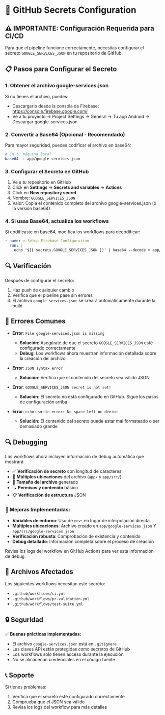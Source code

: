 # 🔐 GitHub Secrets Configuration

## ⚠️ IMPORTANTE: Configuración Requerida para CI/CD

Para que el pipeline funcione correctamente, necesitas configurar el secreto `GOOGLE_SERVICES_JSON` en tu repositorio de GitHub.

## 📋 Pasos para Configurar el Secreto

### 1. Obtener el archivo google-services.json

Si no tienes el archivo, puedes:
- Descargarlo desde la consola de Firebase: https://console.firebase.google.com/
- Ve a tu proyecto → Project Settings → General → Tu app Android → Descargar google-services.json

### 2. Convertir a Base64 (Opcional - Recomendado)

Para mayor seguridad, puedes codificar el archivo en base64:

```bash
# En tu máquina local
base64 -i app/google-services.json
```

### 3. Configurar el Secreto en GitHub

1. Ve a tu repositorio en GitHub
2. Click en **Settings** → **Secrets and variables** → **Actions**
3. Click en **New repository secret**
4. Nombre: `GOOGLE_SERVICES_JSON`
5. Valor: Copia el contenido completo del archivo google-services.json (o la versión base64)

### 4. Si usas Base64, actualiza los workflows

Si codificaste en base64, modifica los workflows para decodificar:

```yaml
- name: 🔥 Setup Firebase Configuration
  run: |
    echo '${{ secrets.GOOGLE_SERVICES_JSON }}' | base64 --decode > app/google-services.json
```

## 🔍 Verificación

Después de configurar el secreto:

1. Haz push de cualquier cambio
2. Verifica que el pipeline pase sin errores
3. El archivo `google-services.json` se creará automáticamente durante la build

## 🚫 Errores Comunes

- **Error**: `File google-services.json is missing`
  - **Solución**: Asegúrate de que el secreto `GOOGLE_SERVICES_JSON` esté configurado correctamente
  - **Debug**: Los workflows ahora muestran información detallada sobre la creación del archivo

- **Error**: `JSON syntax error`
  - **Solución**: Verifica que el contenido del secreto sea válido JSON

- **Error**: `GOOGLE_SERVICES_JSON secret is not set!`
  - **Solución**: El secreto no está configurado en GitHub. Sigue los pasos de configuración arriba

- **Error**: `echo: write error: No space left on device`
  - **Solución**: El contenido del secreto puede estar mal formateado o ser demasiado grande

## 🔍 Debugging

Los workflows ahora incluyen información de debug automática que mostrará:
- ✅ **Verificación de secreto** con longitud de caracteres
- 📁 **Múltiples ubicaciones** del archivo (`app/` y `app/src/`)
- 📏 **Tamaño del archivo** generado
- 🔍 **Permisos y contenido** básico
- 📋 **Verificación de estructura** JSON

### 🎯 **Mejoras Implementadas:**
- **Variables de entorno**: Uso de `env:` en lugar de interpolación directa
- **Múltiples ubicaciones**: Archivo creado en `app/google-services.json` Y `app/src/google-services.json`
- **Verificación robusta**: Comprobación de existencia y contenido
- **Debug detallado**: Información completa sobre el proceso de creación

Revisa los logs del workflow en GitHub Actions para ver esta información de debug.

## 📁 Archivos Afectados

Los siguientes workflows necesitan este secreto:
- `.github/workflows/ci.yml`
- `.github/workflows/pr-validation.yml`
- `.github/workflows/test-suite.yml`

## 🔒 Seguridad

✅ **Buenas prácticas implementadas:**
- El archivo `google-services.json` está en `.gitignore`
- Las claves API están protegidas como secretos de GitHub
- Los workflows solo tienen acceso durante la ejecución
- No se almacenan credenciales en el código fuente

## 📞 Soporte

Si tienes problemas:
1. Verifica que el secreto esté configurado correctamente
2. Comprueba que el JSON sea válido
3. Revisa los logs del workflow para más detalles
